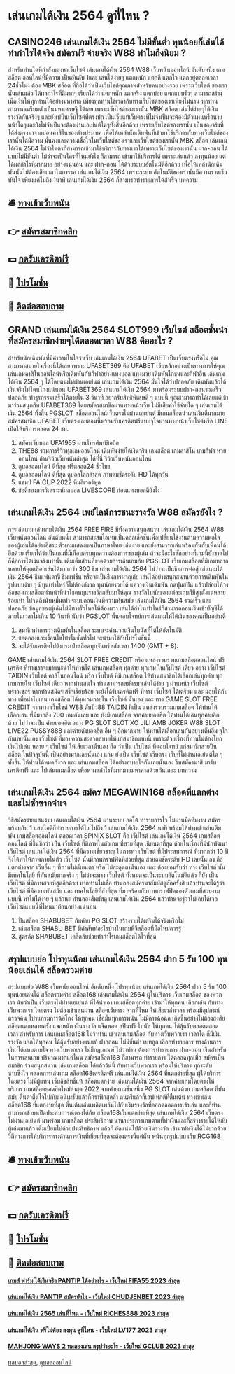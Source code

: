 # เล่นเกมได้เงิน 2564 ดูที่ไหน ?
## CASINO246 เล่นเกมได้เงิน 2564 ไม่มีขั้นต่ำ ทุนน้อยก็เล่นได้ ทำกำไรได้จริง สมัครฟรี จ่ายจริง W88 ทำไมถึงนิยม ?
สำหรับท่านใดที่กำลังมองหาเว็บไซต์ เล่นเกมได้เงิน 2564 W88 เว็บพนันออนไลน์ อันดับหนึ่ง เกมสล็อต ออนไลน์ที่มีความ เป็นอันดับ 1และ เล่นได้ง่ายๆ แตกหนัก แตกดี แตกไว แตกอยู่ตลอดเวลา 24ชั่วโมง ต้อง MBK สล็อต ที่ถือได้ว่าเป็นเว็บไซต์คุณภาพสำหรับคนอย่างรวย เพราะเว็บไซต์ ของเรานั้นเล่นแล้ว ได้ผลกำไรที่ดีมากๆ เรียกได้ว่า แตกหนัก แตกจริง แตกบ่อย แตกแบบรั่วๆ สามารถสร้างเม็ดเงินให้ทุกท่านได้อย่างมหาศาล เพียงทุกท่านใช้เวลากับทางเว็บไซต์ของเราเพียงไม่นาน ทุกท่านสามารถเตรียมตัวเป็นมหาเศรษฐี ได้เลย เพราะเว็บไซต์ของเรานั้น MBK สล็อต เล่นได้ง่ายๆได้เงินรางวัลกันจริงๆ และยังเปป็นเว็บไซต์ที่ตรงปก เป็นเว็บแท้เว็บตรงที่ไม่จำเป็นจะต้องมีตัวแทนหรือนายหน้าใดๆและยังไม่จำเป็นจะต้องผ่านเอเย่นต์ใดๆทั้งสิ้นอีกด้วย เพราะเว็บไซต์ของเรานั้น เป็นของจริงที่ได้ส่งตรงมาจากบ่อนคาสิโนของต่างประเทศ เพื่อให้เหล่านักเดิมพันที่เข้ามาใช้บริการกับทางเว็บไซต์ของเรานั้นได้มีความ มั่นคงและความเชื่อใจในเว็บไซต์ของเราและเว็บไซต์ของเรานั้น MBK สล็อต เล่นเกมได้เงิน 2564 ไม่ว่าใคตรก็สามารถเข้ามาใช้บริการกับทางเราได้เพราะเว็บไซต์ของเรานั้น ฝาก-ถอน ได้แบบไม่มีขั้นต่ำ ไม่ว่าจะเป็นใครที่ไหนยังไง ก็สามารถ เข้ามาใช้บริการได้ เพราะเล่นแล้ว ลงทุนน้อย แต่ได้ผลกำไรที่มากมาย อย่างแน่นอน และ ฝาก-ถอน ได้ด้วยระบบอัตโนมัติอีกด้วย เพื่อให้เหล่านักเดิมพันนั้นไม่ต้องเสียเวลาในการรอ เล่นเกมได้เงิน 2564 เพราะระบบ อัตโนมัติของเรานั้นมีความรวดเร็วทันใจ เพียงแค่ไม่ถึง 1นาที เล่นเกมได้เงิน 2564 ก็สามารถทำรายการได้สำเร็จ
บทความ

## 🛎 [ทางเข้าเว็บพนัน](https://bit.ly/3SdLNi2)
## 👉 [สมัครสมาชิกคลิก](https://bit.ly/3SdLNi2)
## 💵 [กดรับเครดิตฟรี](https://bit.ly/3dyRKHj)
## 👑 [โปรโมชั่น](https://bit.ly/3dyRKHj)
## 📱 [ติดต่อสอบถาม](https://bit.ly/3dyRKHj)

## GRAND เล่นเกมได้เงิน 2564 SLOT999 เว็บไซต์ สล็อตชั้นนำ ที่สมัครสมาชิกง่ายๆได้ตลอดเวลา W88 คืออะไร ?
สำหรับนักเดิมพันที่มีคำถามในใจว่าเว็บ เล่นเกมได้เงิน 2564 UFABET เป็นเว็บตรงหรือไม่ คุณสามารถสบายใจเรื่องนี้ได้เลย เพราะ UFABET369 คือ UFABET เว็บหลักอย่างเป็นทางการให้คุณเล่นเกมคาสิโนออนไลน์หรือเดิมพันกับกีฬาอย่างแทงบอล แทงมวย เดิมพันไก่ชนและกีฬาอื่น เล่นเกมได้เงิน 2564 ๆ ได้โดยตรงไม่ผ่านเอเย่นต์ เล่นเกมได้เงิน 2564 มั่นใจได้ว่าปลอดภัย เดิมพันแล้วได้เงินจริงไม่โดนโกงแน่นอน UFABET369 เล่นเกมได้เงิน 2564 มาพร้อมระบบฝาก-ถอนรวดเร็วปลอดภัย ทำธุรกรรมเสร็จได้ภายใน 3 วินาที อยากรับสิทธิพิเศษดี ๆ แบบนี้ คุณสามารถทำได้เลยแค่เข้ามาร่วมสนุกกับ UFABET369 โดยสมัครสมาชิกผ่านทางหน้าเว็บ ไม่มีเสียค่าใช้จ่ายใด ๆ เล่นเกมได้เงิน 2564 ทั้งสิ้น
PGSLOT สล็อตออนไลน์เว็บตรงไม่ผ่านเอเย่นต์ มีเกมสล็อตน่าเล่นเงินดีมากมาย สมัครสมาชิก UFABET เว็บตรงเลยตอนนี้พร้อมรับเครดิตฟรีแบบจุใจผ่านทางหน้าเว็บไซต์หรือ LINE เปิดให้บริการตลอด 24 ชม.
1. สมัครเว็บบอล UFA1955 ผ่านโทรศัพท์มือถือ
2. THE88 รวมการรีวิวทุกเกมออนไลน์ เดิมพันง่ายได้เงินจริง เกมสล็อต เกมคาสิโน เกมกีฬา หวยออนไลน์ อ่านรีวิวเว็บพนันล่าสุด ได้ที่นี่ รีวิวเว็บพนันออนไลน์
3. ดูบอลออนไลน์ ดีที่สุด ฟรีตลอด24 ชั่วโมง
4. ดูบอลออนไลน์ ดีที่สุด ดูบอลโลกล่าสุด ภาพคมชัดระดับ HD ได้ทุกวัน
5. แชมป์ FA CUP 2022 ทีมลิเวอร์พูล
6. ข้อดีของการวิเคราะห์ผลบอล LIVESCORE ก่อนแทงบอลดียังไง

## เล่นเกมได้เงิน 2564 เพย์ไลน์การชนะรางวัล W88 สมัครยังไง ?
การเล่นเกม เล่นเกมได้เงิน 2564 FREE FIRE มีทั้งความสนุกสนาน เล่นเกมได้เงิน 2564 W88 เว็บพนันออนไลน์ อันดับหนึ่ง สามารถสะสมไอเทมเป็นคอลเล็คชั่นเพื่อเปลี่ยนใช้งานตามความพอใจของผู้เล่นได้อย่างอิสระ ตัวเกมแสดงผลเป็นภาษาไทย เล่นง่าย และยังสามารถเล่นพร้อมกันกับเพื่อนได้อีกด้วย เรียกได้ว่าเป็นเกมที่มีเกือบครบทุกความต้องการของผู้เล่น ถ้าจะมีอะไรสักอย่างที่เกมนี้ยังขาดไป ก็คือการได้เงินจริงเท่านั้น
เติมเต็มส่วนที่ขาดด้วยการเล่นเกมกับ PGSLOT เว็บเกมสล็อตที่มีเกมหลากหลายให้คุณเลือกเล่นได้มากกว่า 300 ธีม เล่นเกมได้เงิน 2564 ไม่ว่าจะเป็นธีมการต่อสู้ เล่นเกมได้เงิน 2564 ธีมแฟนตาซี ธีมแฟชั่น หรือจะเป็นธีมการผจญภัย เล่นได้อย่างสนุกสนานด้วยการเดิมพันในรูปแบบง่าย ๆ มีทุนเท่าไหร่ก็ไม่ต้องกังวล ทุนน้อยรวยได้ แค่วางเงินเดิมพัน กดปุ่มสปิน แล้วปล่อยให้วงล้อของเกมสล็อตทำหน้าที่นำโชคหมุนรางวัลกลับมาให้คุณ รางวัลโบนัสของแต่ละเกมก็มีสูงตั้งแต่หลายร้อยเท่า ไปจนถึงนับหมื่นเท่า ระบบถอนเงินมีความทันสมัย เล่นเกมได้เงิน 2564 รวดเร็ว และปลอดภัย ข้อมูลของผู้เล่นไม่มีทางรั่วไหลให้ต้องผวา เล่นได้กำไรเท่าไหร่ก็สามารถถอนเงินเข้าบัญชีได้ภายในเวลาไม่เกิน 10 วินาที นับว่า PGSLOT นั้นตอบโจทย์การเล่นเกมให้ได้เงินของคุณเป็นอย่างดี
1. สมาชิกทำการวางเดิมพันในสล็อต ระบบจะคำนวณเงินโบนัสที่ได้ให้อัตโนมัติ
2. ข้อตกลงและเงื่อนไขโปรโมชั่นทั่วไป จะนำมาใช้กับโปรโมชั่นนี้
3. จะได้รับเครดิตไปยังกระเป๋าสล็อตทุกจันทร์หลังเวลา 1400 (GMT + 8).

GAME เล่นเกมได้เงิน 2564 SLOT FREE CREDIT หรือ แหล่งรวบรวมเกมสล็อตออนไลน์ ฟรีเครดิต ที่ทางเราจะมาแนะนำให้ท่านได้ เล่นเกมสล็อต ทุกค่าย ทุกเกม ในเว็บไซต์ เดียว อย่าง เว็บไซต์ TAIDIN เว็บไซต์ คาสิโนออนไลน์ หรือ เว็บไซต์ ที่มีเกมสล็อต ให้ท่านสมาชิกได้เลือกเล่นทุกค่ายทุกเกมภายใน เว็บไซต์ เดียว หากท่านสนใจ ท่านสามารถสมัครมาเล่นได้ง่าย ๆ ผ่านหน้า เว็บไซต์ บราวเซอร์ หากท่านสมัครเสร็จเรียบร้อย จะยังได้รับเครดิตฟรี ที่ทาง เว็บไซต์ ได้เตรียม และ มอบให้กับทาง เพื่อนำไปเล่น เกมสล็อต ได้ทุกเกมภายใน เว็บไซต์ นั้นเอง และ ทาง GAME SLOT FREE CREDIT จากทาง เว็บไซต์ W88 ดับบิว88 TAIDIN ที่เป็น แหล่งรวบรวมเกมสล็อต ให้ท่านได้เลือกเล่น ที่มีมากถึง 700 เกมกันเลย และ ยังมีเกมสล็อต จากค่ายยอดฮิต ให้ท่านได้เล่นทุกค่ายอีกด้วย ไม่ว่าจะเป็น ค่ายยอดฮิต อย่าง PG SLOT SLOT XO JILI AMB JOKER W88 SLOT LIVE22 PUSSY888 และค่ายดังยอดฮิต อื่น ๆ อีกมากมาย ให้ท่านได้เลือกเล่นกันอย่างเต็มอิ่ม จุใจ กันเลยนั้นเอง เว็บไซต์ ที่มอบความสะดวกสบายให้แก่สมาชิกแบบนี้ เพราะด้วยเรื่องที่ท่านไม่ต้องโยกเงินไปเล่น หลาย ๆ เว็บไซต์ ให้เสียเวลานั้นเอง ถือ ว่าเป็น เว็บไซต์ ที่ตอบโจทย์ แก่สมาชิกสายปั่น สล็อต ในปัจจุบันนี้ เป็นอย่างมากเลยนั้นเอง แถม ยังเป็น เว็บไซต์ เว็บตรง เว็บที่ไม่ผ่านเอเย่นต์ใด ๆ ทั้งสิ้น ให้ท่านได้หมดกังวล และ เล่นเกมสล็อต ได้อย่างสบายใจกันเลยนั้นเอง รีบสมัครมาสิ มารับเครดิตฟรี และ ไปเล่นเกมสล็อต เพื่อหาผลกำไรที่มากมายมหาศาลด้วยกันเถอะ
บทความ

## เล่นเกมได้เงิน 2564 สมัคร MEGAWIN168 สล็อตที่แตกต่าง และไม่ซ้ำซากจำเจ
วิธีสมัครง่ายแสนง่าย เล่นเกมได้เงิน 2564 ผ่านระบบ ออโต้ ทำรายการไว ไม่ผ่านมือทีมงาน สมัครพร้อมกัน 1 แสนไอดีก็ทำรายการได้ไว ไม่ถึง 1 เล่นเกมได้เงิน 2564 นาที พร้อมให้ท่านเข้าเล่นเดิมพัน เกมสล็อตออนไลน์ ตลอดเวลา
SPINIX SLOT คือ เว็บไซต์ เล่นเกมได้เงิน 2564 เกมสล็อตออนไลน์ ที่ขึ้นชื่อว่า เป็น เว็บไซต์ ที่มีภาพในตัวเกม ที่สวยที่สุด เนียนตาที่สุด ด้วยในเรื่องที่มีนักพัฒนา เว็บไซต์ เล่นเกมได้เงิน 2564 ที่มีความเชี่ยวชาญ ในการทำ เว็บไซต์ ที่มีประสบการณ์ ที่มากกว่า 10 ปี จึงได้ทำให้ภาพภายในตัว เว็บไซต์ นั้นมีภาพกราฟฟิคที่สวยที่สุด สวยคมชัดระดับ HD เลยนั้นเอง ถือ แตกต่างจาก เว็บอื่น ๆ ที่ภาพไม่เนียนตา หรือ ไม่สะดุดตานั้นเอง และ ต้องยอมรับว่า ทาง เว็บไซต์ นั้นมีเทคโนโลยี ที่ทันสมัยมากจริง ๆ ไม่ว่าจะทาง เว็บไซต์ ทั้งหมดจะเป็นระบบอัตโนมัติแล้ว ก็ยัง เป็น เว็บไซต์ ที่มีภาพสวยที่สุดอีกด้วย หากท่านไม่เชื่อ ท่านลองสมัครมาสัมผัสดูสักครั้งสิ แล้วท่านจะได้รู้ว่า เว็บไซต์ ที่มีความทันสมัย และ เทคโนโลยีที่ล้ำที่สุด ที่มาพร้อมกับภาพกราฟฟิคของตัวเกมที่สวยงามแบบนี้ หาไม่ได้ง่าย ๆ แล้วนะ ท่านลองสัมผัสดู เล่นเกมได้เงิน 2564 แล้วท่านจะรู้ว่าไม่เคยได้เจอ เว็บไซต์แบบนี้ที่ไหนมาก่อนอย่างแน่นอน
1. ปั่นสล็อต SHABUBET กับค่าย PG SLOT สร้างรายได้เสริมได้จริงหรือไม่
2. เล่นสล็อต SHABU BET มีคำศัพท์อะไรบ้างในเกมพีจีสล็อตที่มือใหม่ควรรู้
3. สูตรลัด SHABUBET เคล็ดลับช่วยทำกำไรเกมสล็อตได้ไวที่สุด

## สรุปแบบย่อ โปรทุนน้อย เล่นเกมได้เงิน 2564 ฝาก 5 รับ 100 ทุนน้อยเล่นได้ สล็อตรวมค่าย
สรุปแบบย่อ W88 เว็บพนันออนไลน์ อันดับหนึ่ง โปรทุนน้อย เล่นเกมได้เงิน 2564 ฝาก 5 รับ 100 ทุนน้อยเล่นได้ สล็อตรวมค่าย สล็อต168 เล่นเกมได้เงิน 2564 ผู้ให้บริการ เว็บเกมสล็อต ของพวกเรา นับว่าเป็น เว็บตรงไม่ผ่านเอเย่นต์ ที่ได้นำเอา เกมสล็อตทุกค่าย เข้ามาให้ทุกคน เลือกเล่น กับทางเว็บพวกเรา โดยตรง ไม่ต้องเข้าเล่นผ่าน สล็อตเว็บตรง จากที่ไหน ให้เสียเวล่ำเวลา พร้อมมีอุปกรณ์ ตรวจค้น โปรแกรมการฉ้อโกง ให้ทุกคน เชื่อมั่นทุกการพนัน ไม่มีการฉ้อฉล เกิดขึ้นอย่างไม่ต้องสงสัย สล็อตแตกหลายครั้ง แจกหนัก เงินรางวัล แจ็คพอต สปินฟรี โบนัส ให้ทุกคน ได้ลุ้นรับตลอดตลอดเวลา สำหรับการ เล่นเกมสล็อต168 ไม่ว่าท่าน เข้าเล่นเกมสล็อต กับทางเว็บพวกเรา เวลาใด ก็มีเงินรางวัล แจกให้ทุกคน ได้ลุ้นรับอย่างแน่แท้ ฝากถอน ไม่มีขั้นต่ำ เบทถูก เลือกทำรายการ ทางด้านการเงิน ได้แบบตามใจ ทางเว็บพวกเรา ไม่มีกฎเกณฑ์ ไม่ว่าท่าน ต้องการทำรายการ ฝาก-ถอน เงินสำหรับในการเล่นเกม ปริมาณมากแค่ไหน สมัครสล็อต168 ก็สามารถ ทำรายการ ได้ตลอดทุกเมื่อ สมัครเป็นสมาชิก ร่วมสนุกสนาน เล่นเกมสล็อต ได้แล้ววันนี้ กับทางเว็บพวกเรา พร้อมให้บริการ ทุกระดับ ซาบซึ้งใจ ตลอดการเล่นเกม
สล็อต168เครดิตฟรี เล่นเกมได้เงิน 2564 ที่แตกง่ายที่สุด ผู้ให้บริการโดยตรง ไม่มีผู้แทน เว็บลิขสิทธิ์แท้ สล็อตแตกง่าย เล่นเกมได้เงิน 2564 จากค่ายเกมโดยตรงให้บริการ เกมสล็อตยอดฮิตใหม่ล่าสุด 2022 จากค่ายเกมชั้นหนึ่ง PG SLOT เด่นด้วย เกมสล็อต ที่ทันสมัย ตื่นตาตื่นใจไปกับแอนิเมชันแล้วก็กราฟิกสุดล้ำ ดนตรีแล้วก็เอฟเฟกต์ที่ตื่นเต้น ทางเข้าเล่นสล็อต168 ที่แตกง่ายที่สุด ตื่นเต้นเล่นเพลิดเพลินไปกับเงินรางวัลที่ออกตลอดการเข้าเล่น และก็ท่านสามารถเข้ามาเปิดประสบการณ์ตรงได้กับ สล็อต168เว็บแตกง่ายที่สุด เล่นเกมได้เงิน 2564 เว็บตรงไม่ผ่านเอเย่นต์ มาพร้อม เกมสล็อต ประสิทธิภาพ นานาประการเกมตามที่ทำเงินและก็สร้างรายได้ให้กับผู้เล่นมาแล้ว เต็มเปี่ยมไปด้วยประสิทธิภาพ แล้วก็ อัดแน่นไปด้วยเงินรางวัล เข้ามาทำเงินได้ไม่ยากด้วยวิถีทางการให้บริการทางด้านการเงินที่เยี่ยมที่สุดจะต้องตรงนี้แค่นั้น พนันทุกรูปแบบ เว็บ RCG168

## 🛎 [ทางเข้าเว็บพนัน](https://bit.ly/3SdLNi2)
## 👉 [สมัครสมาชิกคลิก](https://bit.ly/3SdLNi2)
## 💵 [กดรับเครดิตฟรี](https://bit.ly/3dyRKHj)
## 👑 [โปรโมชั่น](https://bit.ly/3dyRKHj)
## 📱 [ติดต่อสอบถาม](https://bit.ly/3dyRKHj)

#### [เกมส์ ฟาร์ม ได้เงินจริง PANTIP ได้อย่างไร - เว็บใหม่ FIFA55 2023 ล่าสุด](https://atom.io/themes/เกมส์%20ฟาร์ม%20ได้เงินจริง%20pantip%20ได้อย่างไร%20-%20เว็บใหม่%20fifa55%202023%20ล่าสุด)
#### [เล่นเกมได้เงิน PANTIP สมัครยังไง - เว็บใหม่ CHUDJENBET 2023 ล่าสุด](https://atom.io/themes/เล่นเกมได้เงิน%20pantip%20สมัครยังไง%20-%20เว็บใหม่%20chudjenbet%202023%20ล่าสุด)
#### [เล่นเกมได้เงิน 2565 เล่นที่ไหน - เว็บใหม่ RICHES888 2023 ล่าสุด](https://atom.io/themes/เล่นเกมได้เงิน%202565%20เล่นที่ไหน%20-%20เว็บใหม่%20riches888%202023%20ล่าสุด)
#### [เล่นเกมได้เงิน ฟรีไม่ต้อง ลงทุน ดูที่ไหน - เว็บใหม่ LV177 2023 ล่าสุด](https://atom.io/themes/เล่นเกมได้เงิน%20ฟรีไม่ต้อง%20ลงทุน%20ดูที่ไหน%20-%20เว็บใหม่%20lv177%202023%20ล่าสุด)
#### [MAHJONG WAYS 2 ทดลองเล่น สรุปว่าอะไร - เว็บใหม่ GCLUB 2023 ล่าสุด](https://atom.io/themes/mahjong%20ways%202%20ทดลองเล่น%20สรุปว่าอะไร%20-%20เว็บใหม่%20gclub%202023%20ล่าสุด)

[ผลบอลล่าสุด](https://siamsport.tv "ผลบอลล่าสุด"), [ดูบอลออนไลน์](https://siamsport.tv/ดูบอลสด "ดูบอลออนไลน์")